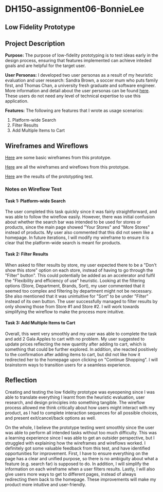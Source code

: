 # DH150-assignment06-BonnieLee

## Low Fidelity Prototype

## Project Description
**Purpose:** The purpose of low-fidelity prototyping is to test ideas early in the design process, ensuring that features implemented can achieve inteded goals and are helpful for the target user.

**User Personas:** I developed two user personas as a result of my heuristic evaluation and user research: Sandra Brown, a soccer mum who puts family first, and Thomas Chan, a university fresh graduate and software engineer. More information and detail about the user personas can be found [here](https://github.com/bonniebonnielee/DH150-BonnieLee/tree/main/assignment05). These users do not need any level of technical expertise to use this application. 

**Features:** The following are features that I wrote as usage scenarios:
1. Platform-wide Search
2. Filter Results
3. Add Multiple Items to Cart

## Wireframes and Wireflows
[Here](https://github.com/bonniebonnielee/DH150-BonnieLee/blob/main/assignment06/%5BDH%20150%20Assignment06%5D%20Wireframes.pdf) are some basic wireframes from this prototype.

[Here](https://github.com/bonniebonnielee/DH150-BonnieLee/blob/main/assignment06/%5BDH%20150%20Assignment06%5D%20Wireframes%20and%20Wireflows.pdf) are all the wireframes and wireflows from this prototype.

[Here](https://github.com/bonniebonnielee/DH150-BonnieLee/blob/main/assignment06/%5BDH%20150%20Assignment06%5D%20Wireframes%20Test.pdf) are the results of the prototypting test.

### Notes on Wireflow Test
#### Task 1: Platform-wide Search
The user completed this task quickly since it was fairly straightforward, and was able to follow the wireflow easily. However, there was initial confusion about whether the search bar was intended to be used for stores or products, since the main page showed "Your Stores" and "More Stores" instead of products. My user also commented that this did not seem like a homepage. In future iterations, I will modify my wireframe to ensure it is clear that the platform-wide search is meant for products. 

#### Task 2: Filter Results
When asked to filter results by store, my user expected there to be a "Don't show this store" option on each store, instead of having to go through the "Filter" button". This could potentially be added as an accelerator and fulfil the "Flexibility and efficiency of use" heuristic. Looking at the filtering options (Store, Department, Brands, Sort), my user commented that it seemed too complex and filtering by department might not be necessary. She also mentioned that it was unintuitive for "Sort" to be under "Filter" instead of its own button. The user successfully managed to filter results by only showing those from Store #1 and Store #2. I will work towards simplifying the wireflow to make the process more intuitive.

#### Task 3: Add Multiple Items to Cart
Overall, this went very smoothly and my user was able to complete the task and add 2 Gala Apples to cart with no problem. My user suggested to update prices reflecting the new quantity after adding to cart, which is something that could be further explored. In addition, she reacted positively to the confirmation after adding items to cart, but did not like how it redirected her to the homepage upon clicking on "Continue Shopping". I will brainstorm ways to transition users for a seamless experience.

## Reflection
Creating and testing the low fidelity prototype was eyeopening since I was able to translate everything I learnt from the heuristic evaluation, user research, and design principles into something tangible. The wireflow process allowed me think critically about how users might interact with my product, as I had to complete interaction sequences for all possible choices, and present exit/cancel/back options as well. 

On the whole, I believe the prototype testing went smoothly since the user was able to perform all intended tasks without too much difficulty. This was a learning experience since I was able to get an outsider perspective, but I struggled with explaining how the wireframes and wireflows worked. I definitely got some valuable feedback from this test, and have identified opportunities for improvement. First, I have to ensure everything on the page has a clear and unified purpose, so there is no ambiguity about what a feature (e.g. search far) is supposed to do. In addition, I will simplify the information on each wireframe when a user filters results. Lastly, I will also give users more ways to get to different pages, instead of always redirecting them back to the homepage. These improvements will make my product more intuitive and user-friendly.

